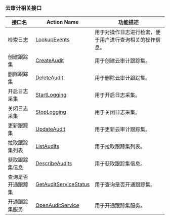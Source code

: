 
### 云审计相关接口

| 接口名       | Action Name                                                  | 功能描述         |
| ------------ | ------------------------------------------------------------ | ---------------- | 
| 检索日志 | [LookupEvents](https://cloud.tencent.com/document/product/629/12362) | 用于对操作日志进行检索，便于用户进行查询相关的操作信息。 | 
| 创建跟踪集 | [CreateAudit ](https://cloud.tencent.com/document/product/629/12364) | 用于创建云审计跟踪集。 | 
| 删除跟踪集 | [DeleteAudit ](https://cloud.tencent.com/document/product/629/12365) | 用于删除云审计跟踪集。 | 
| 开启日志采集 | [StartLogging](https://cloud.tencent.com/document/product/629/12367) | 用于开启日志采集。| 
| 关闭日志采集 | [StopLogging](https://cloud.tencent.com/document/product/629/12368) | 用于关闭日志采集。 | 
| 更新跟踪集 | [UpdateAudit](https://cloud.tencent.com/document/product/629/12369) | 用于更新云审计跟踪集。 | 
| 拉取跟踪集列表 | [ListAudits](https://cloud.tencent.com/document/product/629/12370) | 用于拉取跟踪集列表。 | 
| 获取跟踪集信息 | [DescribeAudits](https://cloud.tencent.com/document/product/629/12371) | 用于获取跟踪集信息。 | 
| 查询是否开通跟踪集 | [GetAuditServiceStatus](https://cloud.tencent.com/document/product/629/12372) | 用于查询是否开通跟踪集。 | 
| 开通跟踪集服务 | [OpenAuditService](https://cloud.tencent.com/document/product/629/12373) | 用于开通跟踪集服务。| 
